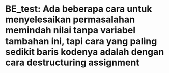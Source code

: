 # BE_test: Ada beberapa cara untuk menyelesaikan permasalahan memindah nilai tanpa variabel tambahan ini, tapi cara yang paling sedikit baris kodenya adalah dengan cara destructuring assignment
